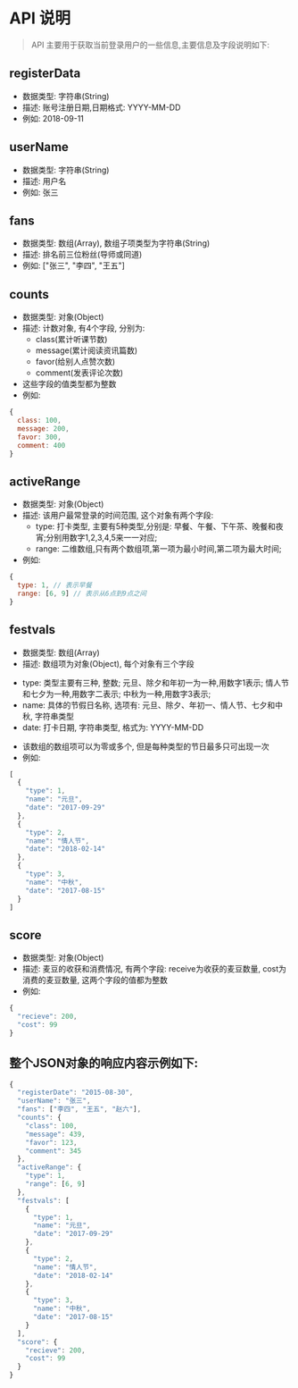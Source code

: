 # API 说明
> API 主要用于获取当前登录用户的一些信息,主要信息及字段说明如下:

## registerData
- 数据类型: 字符串(String)
- 描述: 账号注册日期,日期格式: YYYY-MM-DD
- 例如: 2018-09-11

## userName
- 数据类型: 字符串(String)
- 描述: 用户名
- 例如: 张三

## fans
- 数据类型: 数组(Array), 数组子项类型为字符串(String)
- 描述: 排名前三位粉丝(导师或同道)
- 例如: ["张三", "李四", "王五"]

## counts
- 数据类型: 对象(Object)
- 描述: 计数对象, 有4个字段, 分别为:
  * class(累计听课节数)
  * message(累计阅读资讯篇数)
  * favor(给别人点赞次数)
  * comment(发表评论次数)
- 这些字段的值类型都为整数
- 例如:
```javascript
{
  class: 100,
  message: 200,
  favor: 300,
  comment: 400
}
```

## activeRange
- 数据类型: 对象(Object)
- 描述: 该用户最常登录的时间范围, 这个对象有两个字段:
  * type: 打卡类型, 主要有5种类型,分别是: 早餐、午餐、下午茶、晚餐和夜宵;分别用数字1,2,3,4,5来一一对应;
  * range: 二维数组,只有两个数组项,第一项为最小时间,第二项为最大时间;
- 例如:
```javascript
{
  type: 1, // 表示早餐
  range: [6, 9] // 表示从6点到9点之间
}
```

## festvals
- 数据类型: 数组(Array)
- 描述: 数组项为对象(Object), 每个对象有三个字段
 * type: 类型主要有三种, 整数; 元旦、除夕和年初一为一种,用数字1表示; 情人节和七夕为一种,用数字二表示; 中秋为一种,用数字3表示;
 * name: 具体的节假日名称, 选项有: 元旦、除夕、年初一、情人节、七夕和中秋, 字符串类型
 * date: 打卡日期, 字符串类型, 格式为: YYYY-MM-DD
- 该数组的数组项可以为零或多个, 但是每种类型的节日最多只可出现一次
- 例如:
```javascript
[
  {
    "type": 1,
    "name": "元旦",
    "date": "2017-09-29"
  },
  {
    "type": 2,
    "name": "情人节",
    "date": "2018-02-14"
  },
  {
    "type": 3,
    "name": "中秋",
    "date": "2017-08-15"
  }
]
```

## score
- 数据类型: 对象(Object)
- 描述: 麦豆的收获和消费情况, 有两个字段: receive为收获的麦豆数量, cost为消费的麦豆数量, 这两个字段的值都为整数
- 例如:
```javascript
{
  "recieve": 200,
  "cost": 99
}
```

## 整个JSON对象的响应内容示例如下:

```javascript
{
  "registerDate": "2015-08-30",
  "userName": "张三",
  "fans": ["李四", "王五", "赵六"],
  "counts": {
    "class": 100,
    "message": 439,
    "favor": 123,
    "comment": 345
  },
  "activeRange": {
    "type": 1,
    "range": [6, 9]
  },
  "festvals": [
    {
      "type": 1,
      "name": "元旦",
      "date": "2017-09-29"
    },
    {
      "type": 2,
      "name": "情人节",
      "date": "2018-02-14"
    },
    {
      "type": 3,
      "name": "中秋",
      "date": "2017-08-15"
    }
  ],
  "score": {
    "recieve": 200,
    "cost": 99
  }
}
```